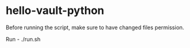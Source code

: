 # hello-vault-python

Before running the script, make sure to have changed files permission.

Run - ./run.sh
